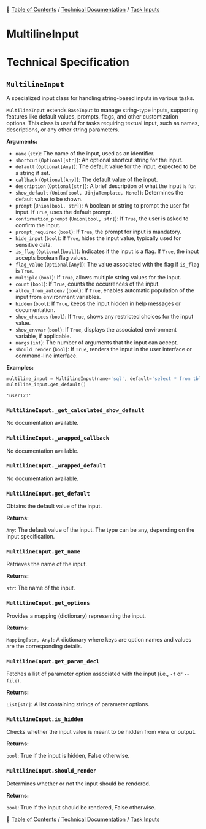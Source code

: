 🔖 [Table of Contents](../../README.md) / [Technical Documentation](../README.md) / [Task Inputs](README.md)

# MultilineInput

# Technical Specification

<!--start-doc-->
## `MultilineInput`

A specialized input class for handling string-based inputs in various tasks.

`MultilineInput` extends `BaseInput` to manage string-type inputs, supporting features like
default values, prompts, flags, and other customization options. This class is useful
for tasks requiring textual input, such as names, descriptions, or any other string parameters.

__Arguments:__

- `name` (`str`): The name of the input, used as an identifier.
- `shortcut` (`Optional[str]`): An optional shortcut string for the input.
- `default` (`Optional[Any]`): The default value for the input, expected to be a string if set.
- `callback` (`Optional[Any]`): The default value of the input.
- `description` (`Optional[str]`): A brief description of what the input is for.
- `show_default` (`Union[bool, JinjaTemplate, None]`): Determines the default value to be shown.
- `prompt` (`Union[bool, str]`): A boolean or string to prompt the user for input. If `True`, uses the default prompt.
- `confirmation_prompt` (`Union[bool, str]`): If `True`, the user is asked to confirm the input.
- `prompt_required` (`bool`): If `True`, the prompt for input is mandatory.
- `hide_input` (`bool`): If `True`, hides the input value, typically used for sensitive data.
- `is_flag` (`Optional[bool]`): Indicates if the input is a flag. If `True`, the input accepts boolean flag values.
- `flag_value` (`Optional[Any]`): The value associated with the flag if `is_flag` is `True`.
- `multiple` (`bool`): If `True`, allows multiple string values for the input.
- `count` (`bool`): If `True`, counts the occurrences of the input.
- `allow_from_autoenv` (`bool`): If `True`, enables automatic population of the input from environment variables.
- `hidden` (`bool`): If `True`, keeps the input hidden in help messages or documentation.
- `show_choices` (`bool`): If `True`, shows any restricted choices for the input value.
- `show_envvar` (`bool`): If `True`, displays the associated environment variable, if applicable.
- `nargs` (`int`): The number of arguments that the input can accept.
- `should_render` (`bool`): If `True`, renders the input in the user interface or command-line interface.

__Examples:__

```python
multiline_input = MultilineInput(name='sql', default='select * from tbl', extension='sql', description='SQL')
multiline_input.get_default()
```

```
'user123'
```


### `MultilineInput._get_calculated_show_default`

No documentation available.


### `MultilineInput._wrapped_callback`

No documentation available.


### `MultilineInput._wrapped_default`

No documentation available.


### `MultilineInput.get_default`

Obtains the default value of the input.

__Returns:__

`Any`: The default value of the input. The type can be any, depending on the input specification.

### `MultilineInput.get_name`

Retrieves the name of the input.

__Returns:__

`str`: The name of the input.

### `MultilineInput.get_options`

Provides a mapping (dictionary) representing the input.

__Returns:__

`Mapping[str, Any]`: A dictionary where keys are option names and values are the corresponding details.

### `MultilineInput.get_param_decl`

Fetches a list of parameter option associated with the input (i.e., `-f` or `--file`).

__Returns:__

`List[str]`: A list containing strings of parameter options.

### `MultilineInput.is_hidden`

Checks whether the input value is meant to be hidden from view or output.

__Returns:__

`bool`: True if the input is hidden, False otherwise.

### `MultilineInput.should_render`

Determines whether or not the input should be rendered.

__Returns:__

`bool`: True if the input should be rendered, False otherwise.

<!--end-doc-->

🔖 [Table of Contents](../../README.md) / [Technical Documentation](../README.md) / [Task Inputs](README.md)
